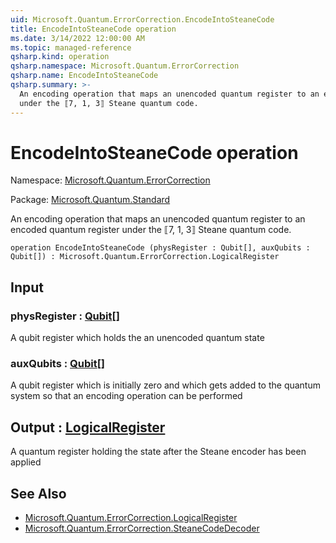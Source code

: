 ```yaml
---
uid: Microsoft.Quantum.ErrorCorrection.EncodeIntoSteaneCode
title: EncodeIntoSteaneCode operation
ms.date: 3/14/2022 12:00:00 AM
ms.topic: managed-reference
qsharp.kind: operation
qsharp.namespace: Microsoft.Quantum.ErrorCorrection
qsharp.name: EncodeIntoSteaneCode
qsharp.summary: >-
  An encoding operation that maps an unencoded quantum register to an encoded quantum register
  under the ⟦7, 1, 3⟧ Steane quantum code.
---
```


# EncodeIntoSteaneCode operation

Namespace: [Microsoft.Quantum.ErrorCorrection](xref:Microsoft.Quantum.ErrorCorrection)

Package: [Microsoft.Quantum.Standard](https://nuget.org/packages/Microsoft.Quantum.Standard)


An encoding operation that maps an unencoded quantum register to an encoded quantum registerunder the ⟦7, 1, 3⟧ Steane quantum code.

```qsharp
operation EncodeIntoSteaneCode (physRegister : Qubit[], auxQubits : Qubit[]) : Microsoft.Quantum.ErrorCorrection.LogicalRegister
```


## Input

### physRegister : [Qubit](xref:microsoft.quantum.qsharp.valueliterals#qubit-literals)[]

A qubit register which holds the an unencoded quantum state


### auxQubits : [Qubit](xref:microsoft.quantum.qsharp.valueliterals#qubit-literals)[]

A qubit register which is initially zero and which gets added to the quantumsystem so that an encoding operation can be performed



## Output : [LogicalRegister](xref:Microsoft.Quantum.ErrorCorrection.LogicalRegister)

A quantum register holding the state after the Steane encoder has been applied

## See Also

- [Microsoft.Quantum.ErrorCorrection.LogicalRegister](xref:Microsoft.Quantum.ErrorCorrection.LogicalRegister)
- [Microsoft.Quantum.ErrorCorrection.SteaneCodeDecoder](xref:Microsoft.Quantum.ErrorCorrection.SteaneCodeDecoder)